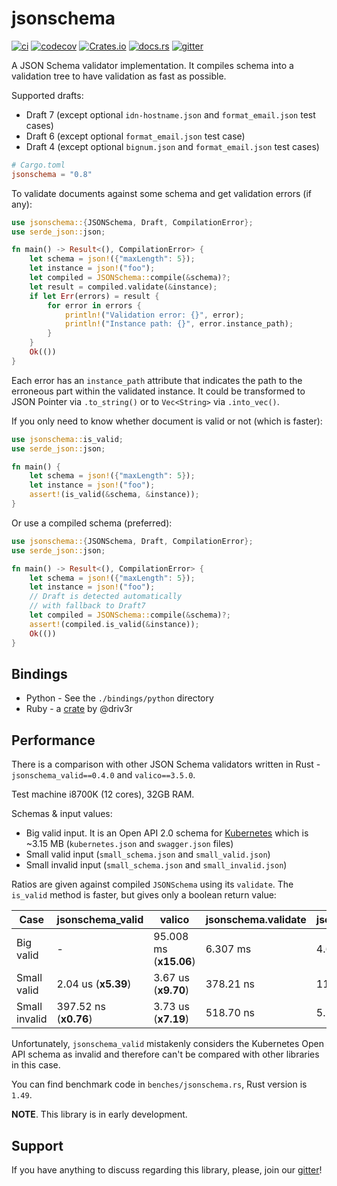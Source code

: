 # jsonschema

[![ci](https://github.com/Stranger6667/jsonschema-rs/workflows/ci/badge.svg)](https://github.com/Stranger6667/jsonschema-rs/actions)
[![codecov](https://codecov.io/gh/Stranger6667/jsonschema-rs/branch/master/graph/badge.svg)](https://codecov.io/gh/Stranger6667/jsonschema-rs)
[![Crates.io](https://img.shields.io/crates/v/jsonschema.svg)](https://crates.io/crates/jsonschema)
[![docs.rs](https://docs.rs/jsonschema/badge.svg?version=0.8.1)](https://docs.rs/jsonschema/0.8.1/jsonschema/)
[![gitter](https://img.shields.io/gitter/room/Stranger6667/jsonschema-rs.svg)](https://gitter.im/Stranger6667/jsonschema-rs)

A JSON Schema validator implementation. It compiles schema into a validation tree to have validation as fast as possible.

Supported drafts:

- Draft 7 (except optional `idn-hostname.json` and `format_email.json` test cases)
- Draft 6 (except optional `format_email.json` test case)
- Draft 4 (except optional `bignum.json` and `format_email.json` test cases)

```toml
# Cargo.toml
jsonschema = "0.8"
```

To validate documents against some schema and get validation errors (if any):

```rust
use jsonschema::{JSONSchema, Draft, CompilationError};
use serde_json::json;

fn main() -> Result<(), CompilationError> {
    let schema = json!({"maxLength": 5});
    let instance = json!("foo");
    let compiled = JSONSchema::compile(&schema)?;
    let result = compiled.validate(&instance);
    if let Err(errors) = result {
        for error in errors {
            println!("Validation error: {}", error);
            println!("Instance path: {}", error.instance_path);
        }
    }
    Ok(())
}
```

Each error has an `instance_path` attribute that indicates the path to the erroneous part within the validated instance.
It could be transformed to JSON Pointer via `.to_string()` or to `Vec<String>` via `.into_vec()`.

If you only need to know whether document is valid or not (which is faster):

```rust
use jsonschema::is_valid;
use serde_json::json;

fn main() {
    let schema = json!({"maxLength": 5});
    let instance = json!("foo");
    assert!(is_valid(&schema, &instance));
}
```

Or use a compiled schema (preferred):

```rust
use jsonschema::{JSONSchema, Draft, CompilationError};
use serde_json::json;

fn main() -> Result<(), CompilationError> {
    let schema = json!({"maxLength": 5});
    let instance = json!("foo");
    // Draft is detected automatically
    // with fallback to Draft7
    let compiled = JSONSchema::compile(&schema)?;
    assert!(compiled.is_valid(&instance));
    Ok(())
}
```

## Bindings

- Python - See the `./bindings/python` directory
- Ruby - a [crate](https://github.com/driv3r/rusty_json_schema) by @driv3r

## Performance

There is a comparison with other JSON Schema validators written in Rust - `jsonschema_valid==0.4.0` and `valico==3.5.0`.

Test machine i8700K (12 cores), 32GB RAM.

Schemas & input values:

- Big valid input. It is an Open API 2.0 schema for [Kubernetes](https://raw.githubusercontent.com/APIs-guru/openapi-directory/master/APIs/kubernetes.io/v1.10.0/swagger.yaml) which is ~3.15 MB (`kubernetes.json` and `swagger.json` files)
- Small valid input (`small_schema.json` and `small_valid.json`)
- Small invalid input (`small_schema.json` and `small_invalid.json`)

Ratios are given against compiled `JSONSchema` using its `validate`. The `is_valid` method is faster, but gives only a boolean return value:

| Case          | jsonschema_valid        | valico                  | jsonschema.validate   | jsonschema.is_valid    |
| ------------- | ----------------------- | ----------------------- | --------------------- | ---------------------- |
| Big valid     | -                       | 95.008 ms (**x15.06**)  | 6.307 ms              | 4.625 ms (**x0.73**)   |
| Small valid   | 2.04 us    (**x5.39**)  | 3.67 us   (**x9.70**)   | 378.21 ns             | 113.3 ns (**x0.29**)   |
| Small invalid | 397.52 ns  (**x0.76**)  | 3.73 us   (**x7.19**)   | 518.70 ns             | 5.53 ns  (**x0.01**)   |

Unfortunately, `jsonschema_valid` mistakenly considers the Kubernetes Open API schema as invalid and therefore can't be compared with other libraries in this case.

You can find benchmark code in `benches/jsonschema.rs`, Rust version is `1.49`.

**NOTE**. This library is in early development.

## Support

If you have anything to discuss regarding this library, please, join our [gitter](https://gitter.im/Stranger6667/jsonschema-rs)!
